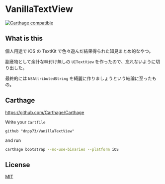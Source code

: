 VanillaTextView
===========

[![Carthage compatible](https://img.shields.io/badge/Carthage-compatible-4BC51D.svg?style=flat-square)](https://github.com/Carthage/Carthage)


## What is this

個人用途で iOS の TextKit で色々遊んだ結果得られた知見まとめ的なやつ。

副産物として余計な味付け無しの `UITextView` を作ったので、忘れないように切り出した。

最終的には `NSAttributedString` を綺麗に作りましょうという結論に至ったもの。


## Carthage

https://github.com/Carthage/Carthage

Write your `Cartfile`

```
github "dnpp73/VanillaTextView"
```

and run

```sh
carthage bootstrap --no-use-binaries --platform iOS
```


## License

[MIT](/LICENSE)
